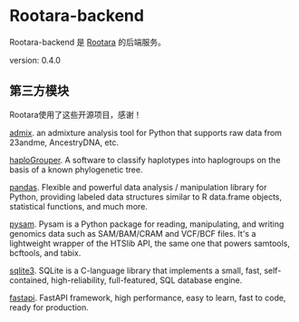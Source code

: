 # Rootara-backend

Rootara-backend 是 [Rootara](https://github.com/pzweuj/Rootara) 的后端服务。

version: 0.4.0

## 第三方模块

Rootara使用了这些开源项目，感谢！

[admix](https://github.com/stevenliuyi/admix). an admixture analysis tool for Python that supports raw data from 23andme, AncestryDNA, etc.

[haploGrouper](https://gitlab.com/bio_anth_decode/haploGrouper). A software to classify haplotypes into haplogroups on the basis of a known phylogenetic tree.

[pandas](https://pandas.pydata.org/). Flexible and powerful data analysis / manipulation library for Python, providing labeled data structures similar to R data.frame objects, statistical functions, and much more.

[pysam](https://github.com/pysam-developers/pysam). Pysam is a Python package for reading, manipulating, and writing genomics data such as SAM/BAM/CRAM and VCF/BCF files. It's a lightweight wrapper of the HTSlib API, the same one that powers samtools, bcftools, and tabix.

[sqlite3](https://www.sqlite.org/). SQLite is a C-language library that implements a small, fast, self-contained, high-reliability, full-featured, SQL database engine.

[fastapi](https://fastapi.tiangolo.com/). FastAPI framework, high performance, easy to learn, fast to code, ready for production.
